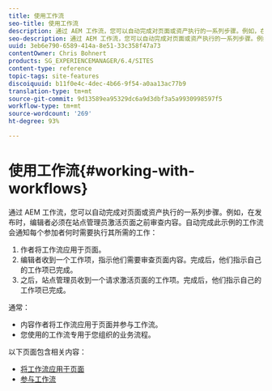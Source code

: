 ```yaml
---
title: 使用工作流
seo-title: 使用工作流
description: 通过 AEM 工作流，您可以自动完成对页面或资产执行的一系列步骤。例如，在发布时，编辑者必须在站点管理员激活页面之前审查内容。自动完成此示例的工作流会通知每位参与者何时需要执行其必需完成的工作。
seo-description: 通过 AEM 工作流，您可以自动完成对页面或资产执行的一系列步骤。例如，在发布时，编辑者必须在站点管理员激活页面之前审查内容。自动完成此示例的工作流会通知每位参与者何时需要执行其必需完成的工作。
uuid: 3eb6e790-6589-414a-8e51-33c358f47a73
contentOwner: Chris Bohnert
products: SG_EXPERIENCEMANAGER/6.4/SITES
content-type: reference
topic-tags: site-features
discoiquuid: b11f0e4c-4dec-4b66-9f54-a0aa13ac77b9
translation-type: tm+mt
source-git-commit: 9d13589ea95329dc6a9d3dbf3a5a9930998597f5
workflow-type: tm+mt
source-wordcount: '269'
ht-degree: 93%

---
```



# 使用工作流{#working-with-workflows}

通过 AEM 工作流，您可以自动完成对页面或资产执行的一系列步骤。例如，在发布时，编辑者必须在站点管理员激活页面之前审查内容。自动完成此示例的工作流会通知每个参加者何时需要执行其所需的工作：

1. 作者将工作流应用于页面。
1. 编辑者收到一个工作项，指示他们需要审查页面内容。完成后，他们指示自己的工作项已完成。
1. 之后，站点管理员收到一个请求激活页面的工作项。完成后，他们指示自己的工作项已完成。

通常：

* 内容作者将工作流应用于页面并参与工作流。
* 您使用的工作流专用于您组织的业务流程。

以下页面包含相关内容：

* [将工作流应用于页面](/help/sites-classic-ui-authoring/classic-workflows-applying.md)
* [参与工作流](/help/sites-classic-ui-authoring/classic-workflows-participating.md)

